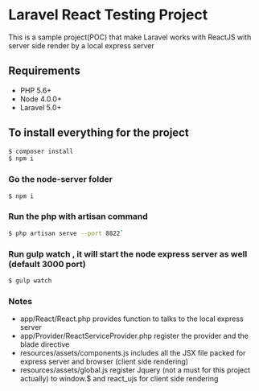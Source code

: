 # Laravel React Testing Project

This is a sample project(POC) that make Laravel works with ReactJS with server side render by a local express server

## Requirements
* PHP 5.6+
* Node 4.0.0+
* Laravel 5.0+

## To install everything for the project
```sh
$ composer install
$ npm i
```

### Go the node-server folder
```sh
$ npm i
```

### Run the php with artisan command
```sh
$ php artisan serve --port 8822`
```

### Run gulp watch , it will start the node express server as well (default 3000 port)
```sh
$ gulp watch
```

### Notes
* app/React/React.php provides function to talks to the local express server
* app/Provider/ReactServiceProvider.php register the provider and the blade directive
* resources/assets/components.js includes all the JSX file packed for express server and browser (client side rendering)
* resources/assets/global.js register Jquery (not a must for this project actually) to window.$ and react_ujs for client side rendering